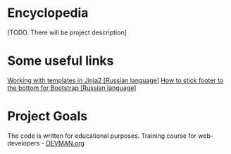 # Encyclopedia

[TODO. There will be project description]

# Some useful links

[Working with templates in Jinja2 \[Russian language\]](https://natenka.gitbooks.io/pyneng/content/v/python2.7/book/13_jinja2/3c_syntax_if.html)
[How to stick footer to the bottom for Bootstrap \[Russian language\]](https://toster.ru/q/19238#answer_311193)

# Project Goals

The code is written for educational purposes. Training course for web-developers - [DEVMAN.org](https://devman.org)
